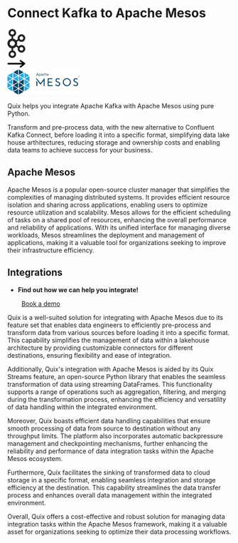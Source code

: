 # Connect Kafka to Apache Mesos

<div class="connect-images cards blog-grid-card" markdown>
<div>
<img src="../images/kafka_logo.png" width="40px" />
</div>
<div>
<img src="../images/arrow.svg" width="40px" />
</div>
<div>
<img src="./images/apache-mesos_1.jpg" />
</div>
</div>

Quix helps you integrate Apache Kafka with Apache Mesos using pure Python.

Transform and pre-process data, with the new alternative to Confluent Kafka Connect, before loading it into a specific format, simplifying data lake house arthitectures, reducing storage and ownership costs and enabling data teams to achieve success for your business.

## Apache Mesos

Apache Mesos is a popular open-source cluster manager that simplifies the complexities of managing distributed systems. It provides efficient resource isolation and sharing across applications, enabling users to optimize resource utilization and scalability. Mesos allows for the efficient scheduling of tasks on a shared pool of resources, enhancing the overall performance and reliability of applications. With its unified interface for managing diverse workloads, Mesos streamlines the deployment and management of applications, making it a valuable tool for organizations seeking to improve their infrastructure efficiency.

## Integrations

<div class="grid cards" markdown>

- __Find out how we can help you integrate!__

    <a class="md-button md-button--primary" href="https://share.hsforms.com/1iW0TmZzKQMChk0lxd_tGiw4yjw2?__hstc=175542013.2303933fbd746c0ac86d9ccbe9bc9100.1728383268831.1729603416735.1729620918855.31&__hssc=175542013.1.1729620918855&__hsfp=2132701734" target="_blank" style="margin:.5rem;">Book a demo</a>

</div>


Quix is a well-suited solution for integrating with Apache Mesos due to its feature set that enables data engineers to efficiently pre-process and transform data from various sources before loading it into a specific format. This capability simplifies the management of data within a lakehouse architecture by providing customizable connectors for different destinations, ensuring flexibility and ease of integration.

Additionally, Quix's integration with Apache Mesos is aided by its Quix Streams feature, an open-source Python library that enables the seamless transformation of data using streaming DataFrames. This functionality supports a range of operations such as aggregation, filtering, and merging during the transformation process, enhancing the efficiency and versatility of data handling within the integrated environment.

Moreover, Quix boasts efficient data handling capabilities that ensure smooth processing of data from source to destination without any throughput limits. The platform also incorporates automatic backpressure management and checkpointing mechanisms, further enhancing the reliability and performance of data integration tasks within the Apache Mesos ecosystem.

Furthermore, Quix facilitates the sinking of transformed data to cloud storage in a specific format, enabling seamless integration and storage efficiency at the destination. This capability streamlines the data transfer process and enhances overall data management within the integrated environment.

Overall, Quix offers a cost-effective and robust solution for managing data integration tasks within the Apache Mesos framework, making it a valuable asset for organizations seeking to optimize their data processing workflows.

